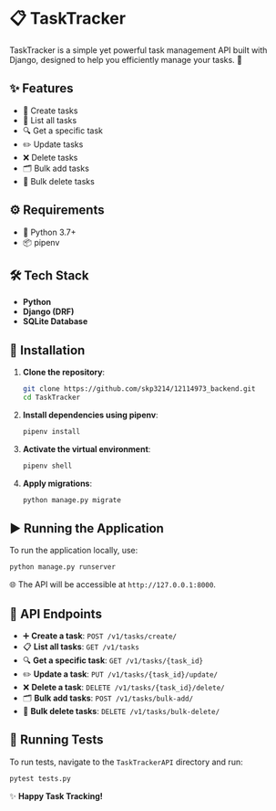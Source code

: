 # 📋 TaskTracker

TaskTracker is a simple yet powerful task management API built with Django, designed to help you efficiently manage your tasks. 🚀

## ✨ Features

- 📝 Create tasks
- 📜 List all tasks
- 🔍 Get a specific task
- ✏️ Update tasks
- ❌ Delete tasks
- 🗂️ Bulk add tasks
- 🧹 Bulk delete tasks

## ⚙️ Requirements

- 🐍 Python 3.7+
- 📦 pipenv

## 🛠️ Tech Stack

- **Python**
- **Django (DRF)**
- **SQLite Database**

## 🚀 Installation

1. **Clone the repository**:
   ```bash
   git clone https://github.com/skp3214/12114973_backend.git
   cd TaskTracker
   ```

2. **Install dependencies using pipenv**:
   ```bash
   pipenv install
   ```

3. **Activate the virtual environment**:
   ```bash
   pipenv shell
   ```

4. **Apply migrations**:
   ```bash
   python manage.py migrate
   ```

## ▶️ Running the Application

To run the application locally, use:

```bash
python manage.py runserver
```

🌐 The API will be accessible at `http://127.0.0.1:8000`.

## 📡 API Endpoints

- ➕ **Create a task**: `POST /v1/tasks/create/`
- 📋 **List all tasks**: `GET /v1/tasks`
- 🔍 **Get a specific task**: `GET /v1/tasks/{task_id}`
- ✏️ **Update a task**: `PUT /v1/tasks/{task_id}/update/`
- ❌ **Delete a task**: `DELETE /v1/tasks/{task_id}/delete/`
- 🗂️ **Bulk add tasks**: `POST /v1/tasks/bulk-add/`
- 🧹 **Bulk delete tasks**: `DELETE /v1/tasks/bulk-delete/`

## 🧪 Running Tests

To run tests, navigate to the `TaskTrackerAPI` directory and run:

```bash
pytest tests.py
```

✨ **Happy Task Tracking!**